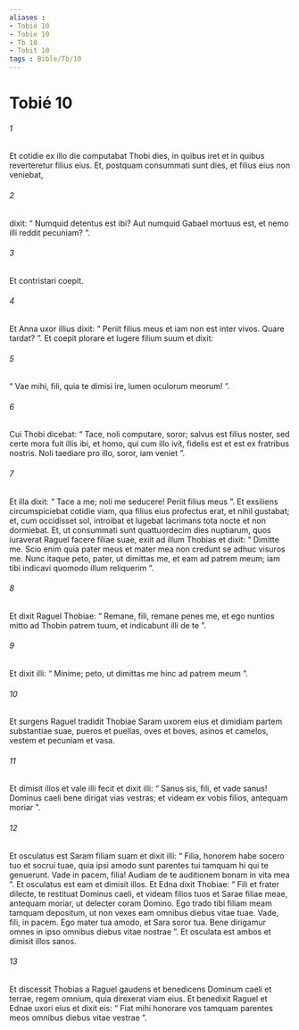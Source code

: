```yaml
---
aliases : 
- Tobié 10
- Tobie 10
- Tb 10
- Tobit 10
tags : Bible/Tb/10
---
```


# Tobié 10

###### 1
Et cotidie ex illo die computabat Thobi dies, in quibus iret et in quibus reverteretur filius eius. Et, postquam consummati sunt dies, et filius eius non veniebat, 
###### 2
dixit: “ Numquid detentus est ibi? Aut numquid Gabael mortuus est, et nemo illi reddit pecuniam? ”. 
###### 3
Et contristari coepit. 
###### 4
Et Anna uxor illius dixit: “ Periit filius meus et iam non est inter vivos. Quare tardat? ”. Et coepit plorare et lugere filium suum et dixit: 
###### 5
“ Vae mihi, fili, quia te dimisi ire, lumen oculorum meorum! ”. 
###### 6
Cui Thobi dicebat: “ Tace, noli computare, soror; salvus est filius noster, sed certe mora fuit illis ibi, et homo, qui cum illo ivit, fidelis est et est ex fratribus nostris. Noli taediare pro illo, soror, iam veniet ”. 
###### 7
Et illa dixit: “ Tace a me; noli me seducere! Periit filius meus ”. Et exsiliens circumspiciebat cotidie viam, qua filius eius profectus erat, et nihil gustabat; et, cum occidisset sol, introibat et lugebat lacrimans tota nocte et non dormiebat. Et, ut consummati sunt quattuordecim dies nuptiarum, quos iuraverat Raguel facere filiae suae, exiit ad illum Thobias et dixit: “ Dimitte me. Scio enim quia pater meus et mater mea non credunt se adhuc visuros me. Nunc itaque peto, pater, ut dimittas me, et eam ad patrem meum; iam tibi indicavi quomodo illum reliquerim ”. 
###### 8
Et dixit Raguel Thobiae: “ Remane, fili, remane penes me, et ego nuntios mitto ad Thobin patrem tuum, et indicabunt illi de te ”. 
###### 9
Et dixit illi: “ Minime; peto, ut dimittas me hinc ad patrem meum ”. 
###### 10
Et surgens Raguel tradidit Thobiae Saram uxorem eius et dimidiam partem substantiae suae, pueros et puellas, oves et boves, asinos et camelos, vestem et pecuniam et vasa. 
###### 11
Et dimisit illos et vale illi fecit et dixit illi: “ Sanus sis, fili, et vade sanus! Dominus caeli bene dirigat vias vestras; et videam ex vobis filios, antequam moriar ”. 
###### 12
Et osculatus est Saram filiam suam et dixit illi: “ Filia, honorem habe socero tuo et socrui tuae, quia ipsi amodo sunt parentes tui tamquam hi qui te genuerunt. Vade in pacem, filia! Audiam de te auditionem bonam in vita mea ”. Et osculatus est eam et dimisit illos. Et Edna dixit Thobiae: “ Fili et frater dilecte, te restituat Dominus caeli, et videam filios tuos et Sarae filiae meae, antequam moriar, ut delecter coram Domino. Ego trado tibi filiam meam tamquam depositum, ut non vexes eam omnibus diebus vitae tuae. Vade, fili, in pacem. Ego mater tua amodo, et Sara soror tua. Bene dirigamur omnes in ipso omnibus diebus vitae nostrae ”. Et osculata est ambos et dimisit illos sanos. 
###### 13
Et discessit Thobias a Raguel gaudens et benedicens Dominum caeli et terrae, regem omnium, quia direxerat viam eius. Et benedixit Raguel et Ednae uxori eius et dixit eis: “ Fiat mihi honorare vos tamquam parentes meos omnibus diebus vitae vestrae ”.
